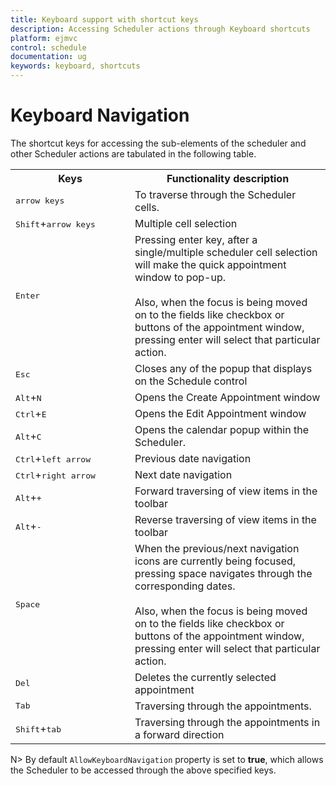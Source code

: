 ```yaml
---
title: Keyboard support with shortcut keys
description: Accessing Scheduler actions through Keyboard shortcuts 
platform: ejmvc
control: schedule
documentation: ug
keywords: keyboard, shortcuts 
---
```

# Keyboard Navigation

The shortcut keys for accessing the sub-elements of the scheduler and other Scheduler actions are tabulated in the following table.

<table>
<tr>
<th>
Keys</th><th>
Functionality description</th></tr>
<tr>
<td width="175">
<kbd>arrow keys</kbd></td><td>
To traverse through the Scheduler cells.</td></tr>
<tr>
<td>
<kbd>Shift</kbd>+<kbd>arrow keys</kbd></td><td>
Multiple cell selection</td></tr>
<tr>
<td>
<kbd>Enter</kbd></td><td>
Pressing enter key, after a single/multiple scheduler cell selection will make the quick appointment window to pop-up.<br/><br/>Also, when the focus is being moved on to the fields like checkbox or buttons of the appointment window, pressing enter will select that particular action. </td></tr>
<tr>
<td>
<kbd>Esc</kbd></td><td>
Closes any of the popup that displays on the Schedule control</td></tr>
<tr>
<td>
<kbd>Alt</kbd>+<kbd>N</kbd></td><td>
Opens the Create Appointment window</td></tr>
<tr>
<td>
<kbd>Ctrl</kbd>+<kbd>E</kbd></td><td>
Opens the Edit Appointment window</td></tr>
<tr>
<td>
<kbd>Alt</kbd>+<kbd>C</kbd></td><td>
Opens the calendar popup within the Scheduler.</td></tr>
<tr>
<td>
<kbd>Ctrl</kbd>+<kbd>left arrow</kbd></td><td>
Previous date navigation</td></tr>
<tr>
<td>
<kbd>Ctrl</kbd>+<kbd>right arrow</kbd></td><td>
Next date navigation</td></tr>
<tr>
<td>
<kbd>Alt</kbd>+<kbd>+</kbd></td><td>
Forward traversing of view items in the toolbar</td></tr>
<tr>
<td>
<kbd>Alt</kbd>+<kbd>-</kbd></td><td>
Reverse traversing of view items in the toolbar</td></tr>
<tr>
<td>
<kbd>Space</kbd></td><td>
When the previous/next navigation icons are currently being focused, pressing space navigates through the corresponding dates.<br/><br/>Also, when the focus is being moved on to the fields like checkbox or buttons of the appointment window, pressing enter will select that particular action.</td></tr>
<tr>
<td>
<kbd>Del</kbd></td><td>
Deletes the currently selected appointment</td></tr>
<tr>
<td>
<kbd>Tab</kbd></td><td>
Traversing through the appointments.</td></tr>
<tr>
<td>
<kbd>Shift</kbd>+<kbd>tab</kbd></td><td>
Traversing through the appointments in a forward direction</td></tr>
</table>

N> By default `AllowKeyboardNavigation` property is set to **true**, which allows the Scheduler to be accessed through the above specified keys.

